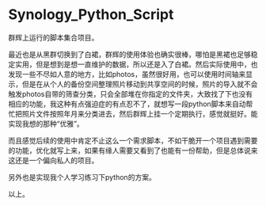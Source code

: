 # Synology_Python_Script


群辉上运行的脚本集合项目。



最近也是从黑群切换到了白裙，群辉的使用体验也确实很棒，哪怕是黑裙也足够稳定实用，但是想到是想一直维护的数据，所以还是入了白裙。然后实际使用中，也发现一些不尽如人意的地方，比如photos，虽然很好用，也可以使用时间轴来显示，但是在从个人的备份空间整理照片移动到共享空间的时候，照片的导入就不会触发photos自带的筛查分类，只会全部堆在你指定的文件夹，大致找了下也没有相应的功能，我这种有点强迫症的有点忍不了，就想写一段python脚本来自动帮忙把照片文件按照年月来分类进去，然后群辉上挂一个定期执行，感觉就挺好。能实现我想的那种“优雅”。



而且感觉后续的使用中肯定不止这么一个需求脚本，不如干脆开一个项目遇到需要的功能，优化就写上来，如果有缘人需要又看到了也能有一份帮助，但是总体说来这还是一个偏向私人的项目。



另外也是实现我个人学习练习下python的方案。



以上。